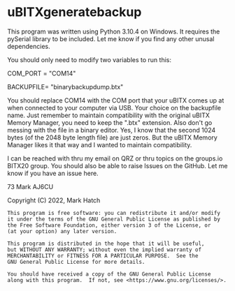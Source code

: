 # uBITXgeneratebackup

This program was written using Python 3.10.4 on Windows. It requires the pySerial library to be included. Let me know if you find any other unusal dependencies.

You should only need to modify two variables to run this:

COM_PORT = "COM14"

BACKUPFILE= "binarybackupdump.btx"

You should replace COM14 with the COM port that your uBITX comes up at when connected to your computer via USB. Your choice on the backupfile name. Just remember to maintain compatibility with the original uBITX Memory Manager, you need to keep the ".btx" extension. Also don't go messing with the file in a binary editor. Yes, I know that the second 1024 bytes (of the 2048 byte length file) are just zeros. But the uBITX Memory Manager likes it that way and I wanted to maintain compatibility.

I can be reached with thru my email on QRZ or thru topics on the groups.io BITX20 group. You should also be able to raise Issues on the GitHub. Let me know if you have an issue here.

73
Mark
AJ6CU  

Copyright (C) 2022,  Mark Hatch

    This program is free software: you can redistribute it and/or modify
    it under the terms of the GNU General Public License as published by
    the Free Software Foundation, either version 3 of the License, or
    (at your option) any later version.

    This program is distributed in the hope that it will be useful,
    but WITHOUT ANY WARRANTY; without even the implied warranty of
    MERCHANTABILITY or FITNESS FOR A PARTICULAR PURPOSE.  See the
    GNU General Public License for more details.

    You should have received a copy of the GNU General Public License
    along with this program.  If not, see <https://www.gnu.org/licenses/>.
